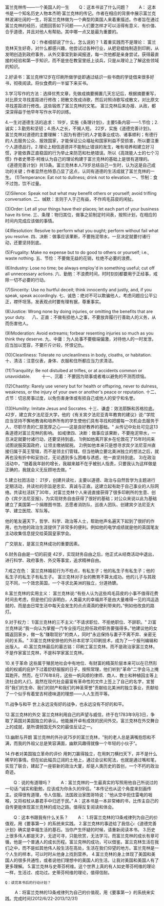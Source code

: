 富兰克林传——一个美国人的一生
　　Q：这本书谈了什么问题？
　　A： 这本书是一个知名历史人物本杰明·富兰克林的传记。作者在相应的背景中展示富兰克林波澜壮阔的一生，将富兰克林做为一个典型的美国人来着重描述。作者旨在通过富兰克林的经历，试图回答如下问题——人们要怎样才可以活得有意义、有价值、合乎道德，并且对他人有帮助。其中哪一点又是最为重要的。

　　　　
　　Q：作者细部说了什么，怎么说的？
1.着重实践而不是理论：
富兰克林天生好奇，对什么都感兴趣，他尝试过各种行业，从肥皂蜡烛制造到印刷，从发明创造到政府事务，从外交事宜到新闻报道，每一次他都是亲身尝试，获得最直接的经验和第一手知识，而不是坐在教室里纸上谈兵，只是从理论上了解这些领域的知识。

2.好读书：富兰克林12岁在印刷所做学徒即通过结识一些书商的学徒借来很多好书，彻夜阅读。将伙食费的一半留下来买书。

3.学习写作的方法：选择优秀文章，先做成摘要搁置几天忘记后，根据摘要重写，对比原文寻找差距进行修改；把散文改成诗歌，然后对照诗歌写成散文，对比原文寻找差距进行修改。这些锻炼了富兰克林的文笔。
富兰克林后来办报、从政，都深深得益于他早年写作水平的训练。

4.一生对道德生活的追求：
19岁，实施《条理计划》，主要5条内容——1.节俭；2.诚实；3.勤劳和坚韧；4.扬人之长，不揭人短。
22岁，实施《道德完善计划》。
富兰克林对道德的主要理解：1.因为有德行的人才能事业成功、诸事顺利；有德行的人去服务公众、报效国家，才能保证公众福祉和国家利益不受损害，所以要注重个人道德品行。2.理论上相信道德并不能制止错误的发生，唯有培养和建立好习惯，才能依靠正直稳固的行为举止来防范和杜绝错误。所以《高效能人士的七个习惯》作者史蒂芬·柯维认为自己的理论构建于富兰克林的基础上是很有道理的。
《道德完善计划》共13条。富兰克林本人79岁总结自己一生时，认为这是自己成功的关键；作者显然也特意凸显了这点，认同有道德的生活成就了富兰克林的一生。
(1)Temperance: Eat not to dullness; drink not to elevation.
一、节制：食不过饱，饮不过量。

(2)Silence: Speak not but what may benefit others or yourself; avoid trifling conversation.
二、缄默：言则于人于己有益，不作鸡毛蒜皮的闲扯。

(3)Order: Let all your things have their places; let each part of your business have its time.
三、条理：物归其位，做事之前制定时间表，按照计划，在相应的时间内完成应该做的事情。

(4)Resolution: Resolve to perform what you ought; perform without fail what you resolve.
四、决断：做事应该果断，不要拖泥带水，一旦决定就要付诸行动，还要坚持到底。

(5)Frugality: Make no expense but to do good to others or yourself; i.e., waste nothing.
五、节俭：不要做无益的花销，杜绝不必要的浪费。

(6)Industry: Lose no time; be always employ'd in something useful; cut off all unnecessary actions.
六、勤勉：不浪费时间，时时刻刻都要用于正经事，戒除一切不必要的行动。

(7)Sincerity: Use no hurtful deceit; think innocently and justly, and, if you speak, speak accordingly.
七、诚恳：绝对不可以欺骗他人，考虑问题应公平公正，襟怀坦荡，发表观点时要有理有据，尊重事实。

(8)Justice: Wrong none by doing injuries, or omitting the benefits that are your duty. 　
八、正直：不做有损他人之事，不要放弃履行行善助人的义务，从而伤害他人。

(9)Moderation: Avoid extreams; forbear resenting injuries so much as you think they deserve.
九、中庸：为人处事不要极端偏激，对待他人的一时发泄，应当加以宽容，不要斤斤计较，怀恨记仇。

(10)Cleanliness: Tolerate no uncleanliness in body, cloaths, or habitation.
十、清洁：注意仪表，身体、衣服和住所都应当力求清洁。

(11)Tranquility: Be not distuibed at trifles, or at accidents common or unavoidable. 　　
十一、沉着：不要因为琐事或者难以避免的不测而烦恼。

(12)Chastity: Rarely use venery but for health or offspring, never to dulness, weakness, or the injury of your own or another's peace or reputation.
十二、贞节：切忌房事过度，以免伤害身体或有损自己或他人的安宁和名誉。

(13)Humility: Imitate Jesus and Socrates.
十三、谦虚：效法耶酥和苏格拉底。
42岁，建立宾夕法尼亚大学，他的《有关宾夕法尼亚青年教育的建议》说:"学院应当坚持不懈地教诲和培养所有的学生使他们具有寻找和把握每一次机会去服务于人、尽职尽责的仁慈宽厚之心——这是良好教养的基础。"
从传记中处处可见这13条道德对富兰克林的影响。
如戒律四、决断：做事应该果断，不要拖泥带水，一旦决定就要付诸行动，还要坚持到底。
1)例如他离开家乡在伦敦花了15年时间来试图说服英国政府，让领主缴纳赋税。
2)例如他本来只是想寻求宾夕法尼亚州直接归属于英王管辖，而不是领主们管辖。但当他确立要北美洲独立的想法之后，就再也没有折中和妥协过，无论遇到多么困难与诱惑，他一直坚持到底。
3)在政治活动中，"随着我年龄的增长，我越来越不在乎被别人指责，只要我认为这样做是正确的，我就会义无反顾地去做。"

5.建立社团活动：
21岁，创建共读社，主要以道德、政治与自然哲学为主题进行定期活动，共读社的宗旨是忠实、真诚与正直。这建立起有助于自己事业的人际网络。共读社活跃了30年，对富兰克林个人来说直接获得了很多印刷所的生意、创办《宾夕法尼亚报》，为实现财务自由获得了很好的基础；对公众来说以此为基础建立了美国第一个捐赠图书馆、志愿者消防队、巡夜人团队、创建宾夕法尼亚大学、建立医院、军队等。

他的笔友遍天下，哲学、科学、政治等人士，帮助他声名遍天下起到了很好的作用，也为他的政治生涯提供了非常多的便利。例如他的电学成绩就是他的英国笔友主动收集信息提交给英国皇家学会。

广交朋友，是富兰克林成功的重要因素。

6.财务自由是一切的前提
42岁，实现财务自由之后，他正式从经商活动中退出，进行科学、政府事务、外交等事宜，追求精神自由。

7.戒之在色：
富兰克林婚前行为不检点，有私生子；他的私生子有私生子；他的私生子的私生子有私生子。
富兰克林对子女的教育不算太成功。他的儿子与其政见不同，一个效忠英国，一个寻求北美洲的独立，分道扬镳。

8.富兰克林的实用主义：
富兰克林说:“有些人认为这些鸡毛蒜皮的小事不值得花费时间去考虑，但是他们应该明白，人类最大的幸福并不是由大量难得一见的鸿运造就的，而是由日常生活中每天会发生的点点滴滴的便利带来的。”例如他改良的路灯。

9.对于权力：
1)富兰克林的三不主义:"不请求职位、不拒绝职位、不辞职。"
2)富兰克林说:“我一向认为掌握一门专业技巧比担任政府职务要强得多。”他建议他的女婿返回家乡，做一名"赚取现钞"的商人，同时"永远保持与妻子不离不弃、亲密无间的关系。"
3)富兰克林安排他的外孙本尼学习印刷技术，成为了一个报刊编辑和出版人。
4).富兰克林最后的墓志铭：印刷工富兰克林。而不是政治家富兰克林，不是作家富兰克林，不是科学家富兰克林。

10.关于革命
这些属于殖民地社会中有地位、有财富的精英阶层本来可以在已然形成的权威的庇护下过着舒舒服服的日子，按照常理，他们听到"革命"二字会马上掩耳跑开。然而，在1776年8月，这些一帆风顺的律师、商人、教士和种植园主等上流社会的人们，竟然在现代社会最富有革命性的文件上签上了自己的名字，宣誓将"我们的生命、我们的财产和我们的神圣荣誉"贡献给北美洲的独立事业，贡献给了一个似乎有着堂吉柯德味道的理想——人人生而平等。

11.战争与和平
世上永远没有好的战争，也永远没有不好的和平。

12.富兰克林的外交
富兰克林利用自己的声望与威信，终于在1783年9月3日，争取了英国对美国独立的承认。他能展开卓有成效的民间外交。富兰克林在外交舞台上的成就，是所谓弱国无外交的最佳反证之一。

13.幽默与开朗
富兰克林的外孙说75岁的富兰克林，"别的老人总是满嘴抱怨和不满，而我的外祖父总是笑容满面，幽默风趣得就像一个年轻的小伙子"。

14.作者对美国独立革命的评价
用刺刀赢得独立，在用刺刀横扫天下，并不是什么稀罕的事情。但在如此幅员辽阔的土地上，通过会议和宪法，也就是通过嘴和笔，实现了联合，建起了一座崭新的政治大厦，却是人类历史的首创，一个不朽的政治奇迹。


　　Q：说的有道理吗？
　　A：富兰克林的一生最真实的写照用他自己所说过的一句话:"诚实和勤勉，应该成为你永久的伴侣。"本传记也从这个角度来刻画传主。说得很有道理，令人信服。法国政治家图哥特说：“他从空中扼住雷电的咽喉，又将权杖从暴君手中归还于民。”
   A：这本书是一本非常棒的书，比传主自己的自传更能体现富兰克林的成功之路。值得反复阅读和体会。
　

　　Q：这本书跟我有什么关系？
　　A：
1.将富兰克林的13条戒律列为自己的价值观，用《要事第一》的系统来实践。
2.富兰克林的事迹给了我信心:《道德完善计划》确实是幸福生活的基石。当你产生怀疑的时候，请重新阅读本书。
3.历史上很多伟人都是天才，无迹可寻，只能欣赏，无法学习。而富兰克林的成长有章可循，他是一个普通人的成长历程。富兰克林的成功，可以借鉴。富兰克林生活在我们之中，而不是如其他伟人般生活在高处，生活在我们仰望的地方。富兰克林是一个人生的样本，可以时时从他身上找到营养。
4.富兰克林的身上体现了美国和美国人的很多共通性，或者说他们理想中的美国人的生活。让我对美国和美国人有了更多理解。
5.富兰克林与史蒂芬柯维。这个世界上真的有人如史蒂芬柯维的理论一样，生活过、成功过。史蒂芬柯维的理论，值得信耐。

  
    Q：读完本书后的行动计划？
　　 A：将富兰克林的13条戒律列为自己的价值观，用《要事第一》的系统来实践。完成时间(2012/6/22-2013/12/31)